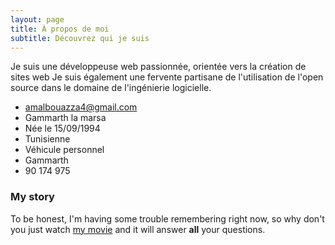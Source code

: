```yaml
---
layout: page
title: À propos de moi
subtitle: Découvrez qui je suis
---
```

Je suis une développeuse web passionnée, orientée vers la création de sites web 
Je suis également une fervente partisane de l'utilisation de l'open source dans le domaine de 
l'ingénierie logicielle.


- amalbouazza4@gmail.com
- Gammarth la marsa
- Née le 15/09/1994
- Tunisienne
- Véhicule personnel
-  Gammarth
- 90 174 975


### My story

To be honest, I'm having some trouble remembering right now, so why don't you just watch [my movie](https://en.wikipedia.org/wiki/The_Princess_Bride_%28film%29) and it will answer **all** your questions.
